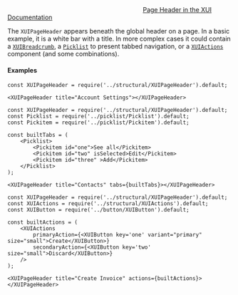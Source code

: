 <div class="xui-margin-vertical">
	<svg focusable="false" class="xui-icon xui-icon-inline xui-blobicon xui-blobicon-large xui-icon-color-blue">
		<use xlink:href="#xui-icon-bookmark" role="presentation"/>
	</svg>
	<a href="../section-compounds-navigation-page-header.html">Page Header in the XUI Documentation</a>
</div>

The `XUIPageHeader` appears beneath the global header on a page. In a basic example, it is a white bar with a title. In more complex cases it could contain a [`XUIBreadcrumb`](#xuibreadcrumb), a [`Picklist`](#picklist) to present tabbed navigation, or a [`XUIActions`](#actions) component (and some combinations).

#### Examples
```
const XUIPageHeader = require('../structural/XUIPageHeader').default;

<XUIPageHeader title="Account Settings"></XUIPageHeader>
```

```
const XUIPageHeader = require('../structural/XUIPageHeader').default;
const Picklist = require('../picklist/Picklist').default;
const Pickitem = require('../picklist/Pickitem').default;

const builtTabs = (
	<Picklist>
		<Pickitem id="one">See all</Pickitem>
		<Pickitem id="two" isSelected>Edit</Pickitem>
		<Pickitem id="three" >Add</Pickitem>
	</Picklist>
);

<XUIPageHeader title="Contacts" tabs={builtTabs}></XUIPageHeader>
```

```
const XUIPageHeader = require('../structural/XUIPageHeader').default;
const XUIActions = require('../structural/XUIActions').default;
const XUIButton = require('../button/XUIButton').default;

const builtActions = (
	<XUIActions
		primaryAction={<XUIButton key='one' variant="primary" size="small">Create</XUIButton>}
		secondaryAction={<XUIButton key='two' size="small">Discard</XUIButton>}
	/>
);

<XUIPageHeader title="Create Invoice" actions={builtActions}></XUIPageHeader>
```

